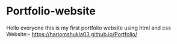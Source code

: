 # Portfolio-website
 Hello everyone this is my first portfolio website using html and css
 Website:- https://hariomshukla03.github.io/Portfolio/
